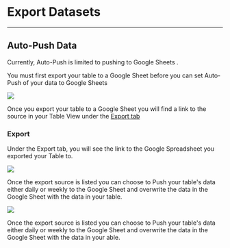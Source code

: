 # Export Datasets

---

## Auto-Push Data

Currently, Auto-Push is limited to pushing to Google Sheets .

You must first export your table to a Google Sheet before you can set Auto-Push of your data to Google Sheets

![](https://lh6.googleusercontent.com/kXKTvfL9f-lYQoIJ9S_RYnZVXtAr8bhFUtE6AqUUDNx-0WqAaVGZvnjVDKLAAeWOLVFCIka1xI8jMMDEv3rf_oaWea8FhL00CFLCy6ltLgjoWcOPX3PsRDKgECQ8_RHEHNfL55-4)

Once you export your table to a Google Sheet you will find a link to the source in your Table View under the [Export tab](https://tola.hackpad.com/Auto-Push-Data-wRsvwJ0Ot4q#:h=Export)

### Export

Under the Export tab, you will see the link to the Google Spreadsheet you exported your Table to.

![](https://lh6.googleusercontent.com/h0obNwPArdXdjrXQEYA-vaIV1LoD3df8esVIRw9PaB-5fiXdckyG3hbTnElozW1ak83O6-yK1ZoqMuqS86GJoqbY95qyIvY8Hu3lP2amTn8pD8R4s7y5KuX-V-p8j1D4xdht8wfg)

Once the export source is listed you can choose to Push your table's data either daily or weekly to the Google Sheet and overwrite the data in the Google Sheet with the data in your table.

![](https://lh3.googleusercontent.com/6N6PjzAAgz6S4BHbPAP3MGCgT2jMfyWQ9jeeXZ8vNq8CpMIPgDGpregIAmfUoQQqWgIfP8nWPnTVaxlBVDIuC-o76a2N2Q7gm7a0-4SsmfbmAdPGY0M-39M9s3kAqageHKj0fphQ)

Once the export source is listed you can choose to Push your table's data either daily or weekly to the Google Sheet and overwrite the data in the Google Sheet with the data in your able.

